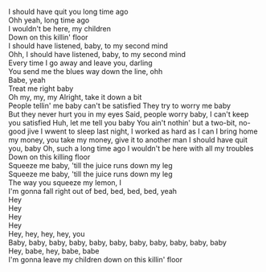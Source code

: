I should have quit you long time ago   
Ohh yeah, long time ago  
I wouldn't be here, my children   
Down on this killin' floor  
I should have listened, baby, to my second mind  
Ohh, I should have listened, baby, to my second mind  
Every time I go away and leave you, darling   
You send me the blues way down the line, ohh  
Babe, yeah  
Treat me right baby   
Oh my, my, my 
Alright, take it down a bit  
People tellin' me baby can't be satisfied 
They try to worry me baby  
But they never hurt you in my eyes 
Said, people worry baby, I can't keep you satisfied 
Huh, let me tell you baby 
You ain't nothin' but a two-bit, no-good jive 
I wwent to sleep last night, I worked as hard as I can 
I bring home my money, you take my money, give it to another man 
I should have quit you, baby 
Oh, such a long time ago 
I wouldn't be here with all my troubles   
Down on this killing floor  
Squeeze me baby, 'till the juice runs down my leg  
Squeeze me baby, 'till the juice runs down my leg  
The way you squeeze my lemon, I  
I'm gonna fall right out of bed, bed, bed, bed, yeah  
Hey   
Hey  
Hey  
Hey  
Hey, hey, hey, hey, you  
Baby, baby, baby, baby, baby, baby, baby, baby, baby, baby, baby  
Hey, babe, hey, babe, babe  
I'm gonna leave my children down on this killin' floor  
